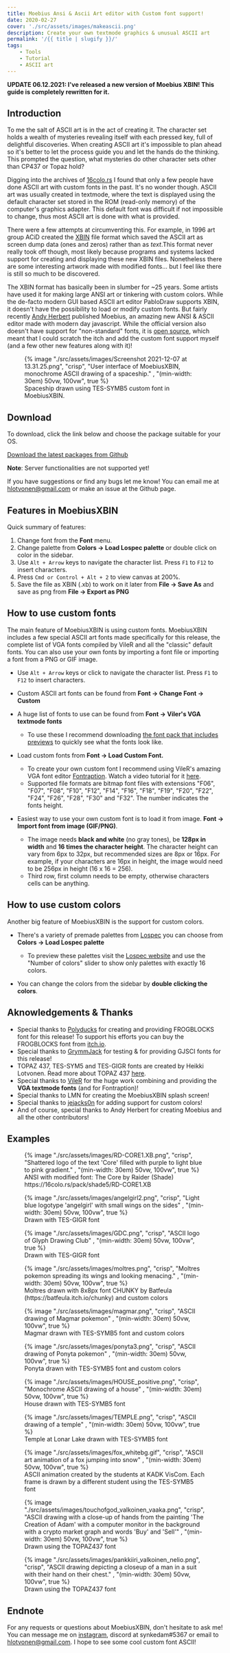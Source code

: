 ```yaml
---
title: Moebius Ansi & Ascii Art editor with Custom font support!
date: 2020-02-27
cover: './src/assets/images/makeascii.png'
description: Create your own textmode graphics & unusual ASCII art
permalink: '/{{ title | slugify }}/'
tags:
    - Tools
    - Tutorial
    - ASCII art
---
```


**UPDATE 06.12.2021: I've released a new version of Moebius XBIN! This guide is completely rewritten for it.**

## Introduction

To me the salt of ASCII art is in the act of creating it. The character set holds a wealth of mysteries revealing itself with each pressed key, full of delightful discoveries. When creating ASCII art it's impossible to plan ahead so it's better to let the process guide you and let the hands do the thinking. This prompted the question, what mysteries do other character sets other than CP437 or Topaz hold?

Digging into the archives of [16colo.rs](https://16colo.rs/tags/content/custom%20font) I found that only a few people have done ASCII art with custom fonts in the past. It's no wonder though. ASCII art was usually created in textmode, where the text is displayed using the default character set stored in the ROM (read-only memory) of the computer's graphics adapter. This default font was difficult if not impossible to change, thus most ASCII art is done with what is provided.

There were a few attempts at circumventing this. For example, in 1996 art group ACiD created the [XBIN](http://www.acid.org/images/0896/XBIN.TXT) file format which saved the ASCII art as screen dump data (ones and zeros) rather than as _text_.This format never really took off though, most likely because programs and systems lacked support for creating and displaying these new XBIN files. Nonetheless there are some interesting artwork made with modified fonts... but I feel like there is still so much to be discovered.

The XBIN format has basically been in slumber for ~25 years. Some artists have used it for making large ANSI art or tinkering with custom colors. While the de-facto modern GUI based ASCII art editor PabloDraw supports XBIN, it doesn't have the possibility to load or modify custom fonts. But fairly recently [Andy Herbert](https://github.com/andyherbert) published Moebius, an amazing new ANSI & ASCII editor made with modern day javascript. While the official version also doesn't have support for "non-standard" fonts, it is [open source](https://github.com/blocktronics/moebius), which meant that I could scratch the itch and add the custom font support myself (and a few other new features along with it)!

<figure class="u-image-full-width">
    {% image
        "./src/assets/images/Screenshot 2021-12-07 at 13.31.25.png",
        "crisp",
        "User interface of MoebiusXBIN, monochrome ASCII drawing of a spaceship." ,
        "(min-width: 30em) 50vw, 100vw",
        true
    %}
    <figcaption>Spaceship drawn using TES-SYMB5 custom font in MoebiusXBIN.</figcaption>
</figure>

## Download

To download, click the link below and choose the package suitable for your OS.

[Download the latest packages from Github](https://github.com/hlotvonen/moebius/releases/)

**Note**: Server functionalities are not supported yet!

If you have suggestions or find any bugs let me know! You can email me at hlotvonen@gmail.com or make an issue at the Github page.

## Features in MoebiusXBIN

Quick summary of features:

1. Change font from the **Font** menu.
2. Change palette from **Colors -> Load Lospec palette** or double click on color in the sidebar.
3. Use `Alt + Arrow` keys to navigate the character list. Press `F1` to `F12` to insert characters.
4. Press `Cmd or Control + Alt + 2` to view canvas at 200%.
5. Save the file as XBIN (.xb) to work on it later from **File -> Save As** and save as png from **File -> Export as PNG**

## How to use custom fonts

The main feature of MoebiusXBIN is using custom fonts. MoebiusXBIN includes a few special ASCII art fonts made specifically for this release, the complete list of VGA fonts compiled by VileR and all the "classic" default fonts. You can also use your own fonts by importing a font file or importing a font from a PNG or GIF image.

-   Use `Alt + Arrow` keys or click to navigate the character list. Press `F1` to `F12` to insert characters.
-   Custom ASCII art fonts can be found from **Font -> Change Font -> Custom**
-   A huge list of fonts to use can be found from **Font -> Viler's VGA textmode fonts**

    -   To use these I recommend downloading [the font pack that includes previews](https://github.com/viler-int10h/vga-text-mode-fonts/releases/download/2020-11-25/VGAfonts-20-11-25-with-previews.zip) to quickly see what the fonts look like.

-   Load custom fonts from **Font -> Load Custom Font.**

    -   To create your own custom font I recommend using VileR's amazing VGA font editor [Fontraption](https://int10h.org/blog/2019/05/fontraption-vga-text-mode-font-editor/). Watch a video tutorial for it [here](https://www.youtube.com/watch?v=aEGT7A5RVRU).
    -   Supported file formats are bitmap font files with extensions "F06", "F07", "F08", "F10", "F12", "F14", "F16", "F18", "F19", "F20", "F22", "F24", "F26", "F28", "F30" and "F32". The number indicates the fonts height.

-   Easiest way to use your own custom font is to load it from image. **Font -> Import font from image (GIF/PNG)**.

    -   The image needs **black and white** (no gray tones), be **128px in width** and **16 times the character height**. The character height can vary from 6px to 32px, but recommended sizes are 8px or 16px. For example, if your characters are 16px in height, the image would need to be 256px in height (16 x 16 = 256).
    -   Third row, first column needs to be empty, otherwise characters cells can be anything.

## How to use custom colors

Another big feature of MoebiusXBIN is the support for custom colors.

-   There's a variety of premade palettes from [Lospec](https://lospec.com/) you can choose from **Colors -> Load Lospec palette**

    -   To preview these palettes visit the [Lospec website](https://lospec.com/palette-list) and use the "Number of colors" slider to show only palettes with exactly 16 colors.

-   You can change the colors from the sidebar by **double clicking the colors**.

## Aknowledgements & Thanks

-   Special thanks to [Polyducks](http://polyducks.co.uk/) for creating and providing FROGBLOCKS font for this release! To support his efforts you can buy the FROGBLOCKS font from [itch.io](https://polyducks.itch.io/frogblock).
-   Special thanks to [GrymmJack](https://www.youtube.com/channel/UCrp_r9aomBi4mryxSxLq24Q) for testing & for providing GJSCI fonts for this release!
-   TOPAZ 437, TES-SYM5 and TES-GIGR fonts are created by Heikki Lotvonen. Read more about TOPAZ 437 [here](https://16colo.rs/pack/impure80/grx-topazcp437.xb).
-   Special thanks to [VileR](https://int10h.org/) for the huge work combining and providing the **VGA textmode fonts** (and for Fontraption)!
-   Special thanks to LMN for creating the MoebiusXBIN splash screen!
-   Special thanks to [jejacks0n](https://github.com/blocktronics/moebius/pull/198) for adding support for custom colors!
-   And of course, special thanks to Andy Herbert for creating Moebius and all the other contributors!

## Examples

<figure class="u-image-full-width">
    {% image
        "./src/assets/images/RD-CORE1.XB.png",
        "crisp",
        "Shattered logo of the text 'Core' filled with purple to light blue to pink gradient." ,
        "(min-width: 30em) 50vw, 100vw",
        true
    %}
    <figcaption>ANSI with modified font: The Core by Raider (Shade) https://16colo.rs/pack/shade5/RD-CORE1.XB</figcaption>
</figure>

<figure class="u-image-full-width">
    {% image
        "./src/assets/images/angelgirl2.png",
        "crisp",
        "Light blue logotype 'angelgirl' with small wings on the sides" ,
        "(min-width: 30em) 50vw, 100vw",
        true
    %}
    <figcaption>Drawn with TES-GIGR font</figcaption>
</figure>

<figure class="u-image-full-width">
    {% image
        "./src/assets/images/GDC.png",
        "crisp",
        "ASCII logo of Glyph Drawing Club" ,
        "(min-width: 30em) 50vw, 100vw",
        true
    %}
    <figcaption>
        Drawn with TES-GIGR font
    </figcaption>
</figure>

<figure class="u-image-full-width">
    {% image
        "./src/assets/images/moltres.png",
        "crisp",
        "Moltres pokemon spreading its wings and looking menacing." ,
        "(min-width: 30em) 50vw, 100vw",
        true
    %}
    <figcaption>Moltres drawn with 8x8px font CHUNKY by Batfeula (https://batfeula.itch.io/chunky) and custom colors</figcaption>
</figure>

<figure class="u-image-full-width">
    {% image
        "./src/assets/images/magmar.png",
        "crisp",
        "ASCII drawing of Magmar pokemon" ,
        "(min-width: 30em) 50vw, 100vw",
        true
    %}
    <figcaption>Magmar drawn with TES-SYMB5 font and custom colors</figcaption>
</figure>

<figure class="u-image-full-width">
    {% image
        "./src/assets/images/ponyta3.png",
        "crisp",
        "ASCII drawing of Ponyta pokemon" ,
        "(min-width: 30em) 50vw, 100vw",
        true
    %}
    <figcaption>Ponyta drawn with TES-SYMB5 font and custom colors</figcaption>
</figure>

<figure class="u-image-full-width">
    {% image
        "./src/assets/images/HOUSE_positive.png",
        "crisp",
        "Monochrome ASCII drawing of a house" ,
        "(min-width: 30em) 50vw, 100vw",
        true
    %}
    <figcaption>House drawn with TES-SYMB5 font</figcaption>
</figure>

<figure class="u-image-full-width">
    {% image
        "./src/assets/images/TEMPLE.png",
        "crisp",
        "ASCII drawing of a temple" ,
        "(min-width: 30em) 50vw, 100vw",
        true
    %}
    <figcaption>Temple at Lonar Lake drawn with TES-SYMB5 font</figcaption>
</figure>

<figure class="u-image-full-width">
    {% image
        "./src/assets/images/fox_whitebg.gif",
        "crisp",
        "ASCII art animation of a fox jumping into snow" ,
        "(min-width: 30em) 50vw, 100vw",
        true
    %}
    <figcaption>ASCII animation created by the students at KADK VisCom. Each frame is drawn by a different student using the TES-SYMB5 font</figcaption>
</figure>

<figure class="u-image-full-width">
    {% image
        "./src/assets/images/touchofgod_valkoinen_vaaka.png",
        "crisp",
        "ASCII drawing with a close-up of hands from the painting 'The Creation of Adam' with a computer monitor in the background with a crypto market graph and words 'Buy' and 'Sell'" ,
        "(min-width: 30em) 50vw, 100vw",
        true
    %}
    <figcaption>Drawn using the TOPAZ437 font</figcaption>
</figure>

<figure class="u-image-full-width">
    {% image
        "./src/assets/images/pankkiiri_valkoinen_nelio.png",
        "crisp",
        "ASCII drawing depicting a closeup of a man in a suit with their hand on their chest." ,
        "(min-width: 30em) 50vw, 100vw",
        true
    %}
    <figcaption>Drawn using the TOPAZ437 font</figcaption>
</figure>

## Endnote

For any requests or questions about MoebiusXBIN, don't hesitate to ask me! You can message me on [instagram](https://www.instagram.com/heikkiveikko/), discord at synkedam#5367 or email to hlotvonen@gmail.com. I hope to see some cool custom font ASCII!

